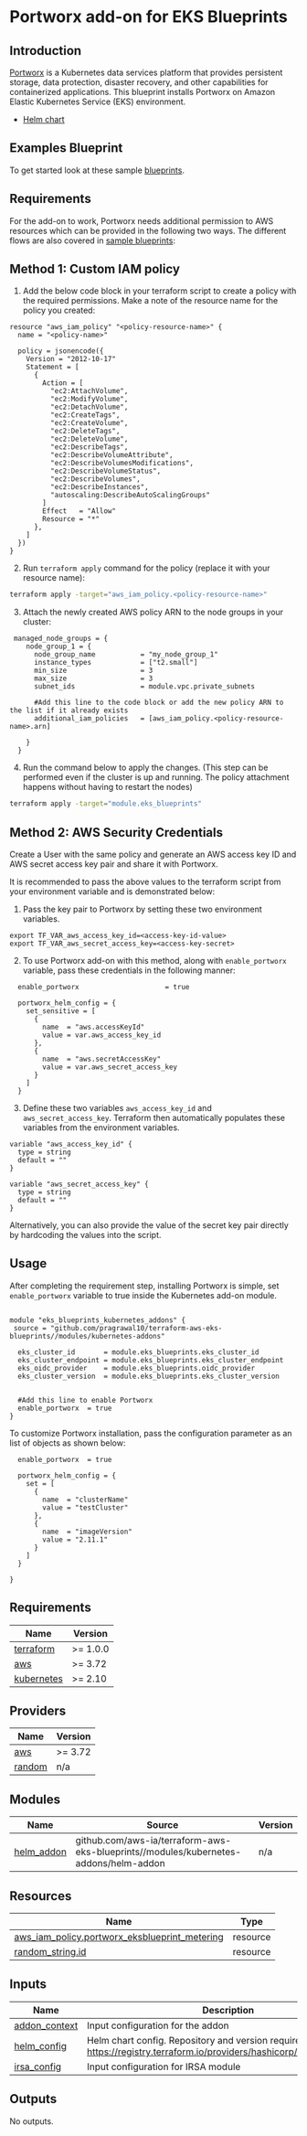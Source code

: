 # Portworx add-on for EKS Blueprints

## Introduction

[Portworx](https://portworx.com/) is a Kubernetes data services platform that provides persistent storage, data protection, disaster recovery, and other capabilities for containerized applications. This blueprint installs Portworx on Amazon Elastic Kubernetes Service (EKS) environment.

- [Helm chart](https://github.com/portworx/helm)

## Examples Blueprint

To get started look at these sample [blueprints](blueprint/).

## Requirements

For the add-on to work, Portworx needs additional permission to AWS resources which can be provided in the following two ways. The different flows are also covered in [sample blueprints](blueprint/): 

## Method 1: Custom IAM policy

1. Add the below code block in your terraform script to create a policy with the required permissions. Make a note of the resource name for the policy you created: 

```
resource "aws_iam_policy" "<policy-resource-name>" {
  name = "<policy-name>"

  policy = jsonencode({
    Version = "2012-10-17"
    Statement = [
      {
        Action = [
          "ec2:AttachVolume",
          "ec2:ModifyVolume",
          "ec2:DetachVolume",
          "ec2:CreateTags",
          "ec2:CreateVolume",
          "ec2:DeleteTags",
          "ec2:DeleteVolume",
          "ec2:DescribeTags",
          "ec2:DescribeVolumeAttribute",
          "ec2:DescribeVolumesModifications",
          "ec2:DescribeVolumeStatus",
          "ec2:DescribeVolumes",
          "ec2:DescribeInstances",
          "autoscaling:DescribeAutoScalingGroups"
        ]
        Effect   = "Allow"
        Resource = "*"
      },
    ]
  })
}
```

2. Run `terraform apply` command for the policy (replace it with your resource name):

```bash
terraform apply -target="aws_iam_policy.<policy-resource-name>"
```
3. Attach the newly created AWS policy ARN to the node groups in your cluster: 

```
 managed_node_groups = {
    node_group_1 = {
      node_group_name           = "my_node_group_1"
      instance_types            = ["t2.small"]
      min_size                  = 3
      max_size                  = 3
      subnet_ids                = module.vpc.private_subnets

      #Add this line to the code block or add the new policy ARN to the list if it already exists
      additional_iam_policies   = [aws_iam_policy.<policy-resource-name>.arn]

    }
  }
```
4. Run the command below to apply the changes. (This step can be performed even if the cluster is up and running. The policy attachment happens without having to restart the nodes)
```bash
terraform apply -target="module.eks_blueprints"
```

## Method 2: AWS Security Credentials

Create a User with the same policy and generate an AWS access key ID and AWS secret access key pair and share it with Portworx.
 
It is recommended to pass the above values to the terraform script from your environment variable and is demonstrated below:


1. Pass the key pair to Portworx by setting these two environment variables.

```
export TF_VAR_aws_access_key_id=<access-key-id-value>
export TF_VAR_aws_secret_access_key=<access-key-secret>
```

2. To use Portworx add-on with this method, along with ```enable_portworx``` variable, pass these credentials in the following manner:

```
  enable_portworx                     = true
  
  portworx_helm_config = {
    set_sensitive = [
      {
        name  = "aws.accessKeyId"
        value = var.aws_access_key_id
      },
      {
        name  = "aws.secretAccessKey"
        value = var.aws_secret_access_key
      }
    ]
  }

```

3. Define these two variables ```aws_access_key_id``` and ```aws_secret_access_key```. Terraform then automatically populates these variables from the environment variables.


```
variable "aws_access_key_id" {
  type = string
  default = ""
}

variable "aws_secret_access_key" {
  type = string
  default = ""
}
```

Alternatively, you can also provide the value of the secret key pair directly by hardcoding the values into the script.

## Usage

After completing the requirement step, installing Portworx is simple, set ```enable_portworx``` variable to true inside the Kubernetes add-on module.

```

module "eks_blueprints_kubernetes_addons" {
 source = "github.com/pragrawal10/terraform-aws-eks-blueprints//modules/kubernetes-addons"

  eks_cluster_id       = module.eks_blueprints.eks_cluster_id
  eks_cluster_endpoint = module.eks_blueprints.eks_cluster_endpoint
  eks_oidc_provider    = module.eks_blueprints.oidc_provider
  eks_cluster_version  = module.eks_blueprints.eks_cluster_version


  #Add this line to enable Portworx      
  enable_portworx  = true
}
```

To customize Portworx installation, pass the configuration parameter as an list of objects as shown below:

```
  enable_portworx  = true
  
  portworx_helm_config = {
    set = [
      {
        name  = "clusterName"
        value = "testCluster"
      },
      {
        name  = "imageVersion"
        value = "2.11.1"
      }
    ]
  }

}
```

<!--- BEGIN_TF_DOCS --->

## Requirements

| Name | Version |
|------|---------|
| <a name="requirement_terraform"></a> [terraform](#requirement\_terraform) | >= 1.0.0 |
| <a name="requirement_aws"></a> [aws](#requirement\_aws) | >= 3.72 |
| <a name="requirement_kubernetes"></a> [kubernetes](#requirement\_kubernetes) | >= 2.10 |

## Providers

| Name | Version |
|------|---------|
| <a name="provider_aws"></a> [aws](#provider\_aws) | >= 3.72 |
| <a name="provider_random"></a> [random](#provider\_random) | n/a |

## Modules

| Name | Source | Version |
|------|--------|---------|
| <a name="module_helm_addon"></a> [helm\_addon](#module\_helm\_addon) | github.com/aws-ia/terraform-aws-eks-blueprints//modules/kubernetes-addons/helm-addon | n/a |

## Resources

| Name | Type |
|------|------|
| [aws_iam_policy.portworx_eksblueprint_metering](https://registry.terraform.io/providers/hashicorp/aws/latest/docs/resources/iam_policy) | resource |
| [random_string.id](https://registry.terraform.io/providers/hashicorp/random/latest/docs/resources/string) | resource |

## Inputs

| Name | Description | Type | Default | Required |
|------|-------------|------|---------|:--------:|
| <a name="input_addon_context"></a> [addon\_context](#input\_addon\_context) | Input configuration for the addon | `any` | n/a | yes |
| <a name="input_helm_config"></a> [helm\_config](#input\_helm\_config) | Helm chart config. Repository and version required. See https://registry.terraform.io/providers/hashicorp/helm/latest/docs | `any` | `{}` | no |
| <a name="input_irsa_config"></a> [irsa\_config](#input\_irsa\_config) | Input configuration for IRSA module | `any` | `{}` | no |

## Outputs

No outputs.

<!--- END_TF_DOCS --->